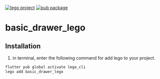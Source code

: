 [![lego project](https://img.shields.io/badge/powered%20by-lego-blue?logo=github)](https://github.com/melodysdreamj/lego)
[![pub package](https://img.shields.io/pub/v/basic_drawer_lego.svg)](https://pub.dartlang.org/packages/basic_drawer_lego)

# basic_drawer_lego

##  Installation
1. in terminal, enter the following command for add lego to your project.
```bash
flutter pub global activate lego_cli
lego add basic_drawer_lego
```

